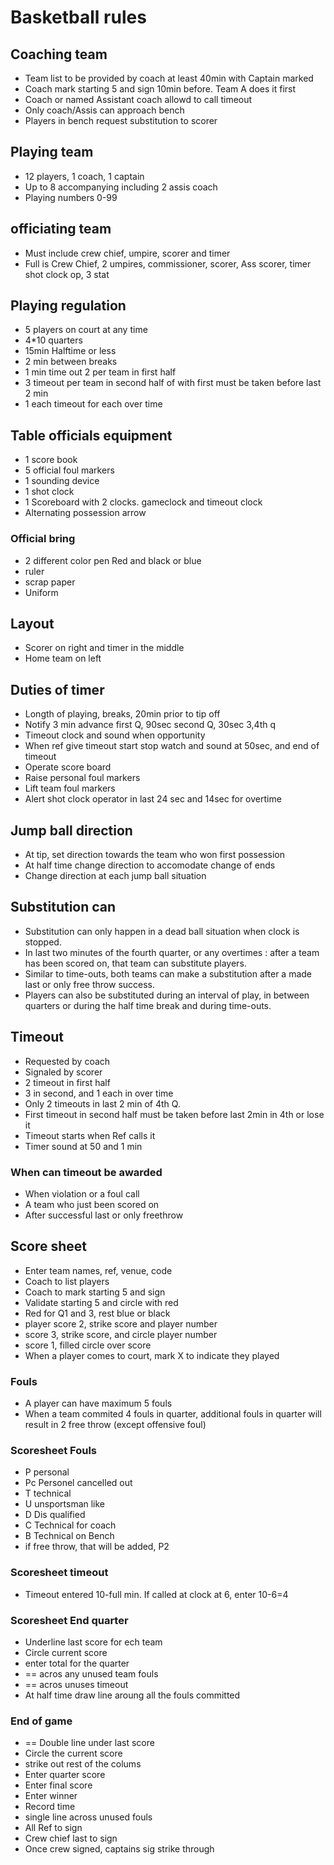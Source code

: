 # Basketball rules

## Coaching team
-  Team list to be provided by coach at least 40min with Captain marked
- Coach mark starting 5 and sign 10min before. Team A does it first
- Coach or named Assistant coach allowd to call timeout
- Only coach/Assis can approach bench
- Players in bench request substitution to scorer

## Playing team
- 12 players, 1 coach, 1 captain
- Up to 8 accompanying including 2 assis coach
- Playing numbers 0-99

## officiating team
- Must include crew chief, umpire, scorer and timer
- Full is Crew Chief, 2 umpires, commissioner, scorer, Ass scorer, timer shot clock op, 3 stat

## Playing regulation
- 5 players on court at any time
- 4*10 quarters
- 15min Halftime or less
- 2 min between breaks
- 1 min time out 2 per team in first half
- 3 timeout per team in second half of with first must be taken before last 2 min
- 1 each timeout for each over time

## Table officials equipment
- 1 score book
- 5 official foul markers
- 1 sounding device
- 1 shot clock
- 1 Scoreboard with 2 clocks. gameclock and timeout clock
- Alternating possession arrow

### Official bring
- 2 different color pen Red and black or blue
- ruler
- scrap paper
- Uniform

## Layout
- Scorer on right and timer in the middle
- Home team on left

## Duties of timer
- Longth of playing, breaks, 20min prior to tip off
- Notify 3 min advance first Q, 90sec second Q, 30sec 3,4th q
- Timeout clock and sound when opportunity
- When ref give timeout start stop watch and sound at 50sec, and end of timeout
- Operate score board
- Raise personal foul markers
- Lift team foul markers
- Alert shot clock operator in last 24 sec and 14sec for overtime

## Jump ball direction
- At tip, set direction towards the team who won first possession
- At half time change direction to accomodate change of ends
- Change direction at each jump ball situation

## Substitution can
- Substitution can only happen in a dead ball situation when clock is stopped.
- In last two minutes of the fourth quarter, or any overtimes : after a team has been scored on, that team can substitute players.
- Similar to time-outs, both teams can make a substitution after a made last or only free throw success.
- Players can also be substituted during an interval of play, in between quarters or during the half time break and during time-outs. 

## Timeout
- Requested by coach
- Signaled by scorer
- 2 timeout in first half
- 3 in second, and 1 each in over time
- Only 2 timeouts in last 2 min of 4th Q.
- First timeout in second half must be taken before last 2min in 4th or lose it
- Timeout starts when Ref calls it
- Timer sound at 50 and 1 min

### When can timeout be awarded
- When violation or a foul call
- A team who just been scored on
- After successful last or only freethrow

## Score sheet
- Enter team names, ref, venue, code
- Coach to list players
- Coach to mark starting 5 and sign
- Validate starting 5 and circle with red
- Red for Q1 and 3, rest blue or black
- player score 2, strike score and player number
- score 3, strike score, and circle player number
- score 1, filled circle over score
- When a player comes to court, mark X to indicate they played

### Fouls
- A player can have maximum 5 fouls
- When a team commited 4  fouls in quarter, additional fouls in quarter will result in 2 free throw (except offensive foul)

### Scoresheet Fouls
- P personal
- Pc Personel cancelled out
- T technical
- U unsportsman like
- D Dis qualified
- C Technical for coach
- B Technical on Bench
- if free throw, that will be added, P2

### Scoresheet timeout
-  Timeout entered 10-full min. If called at clock at 6, enter 10-6=4 

### Scoresheet End quarter
- Underline last score for ech team
- Circle current score
- enter total for the quarter
- == acros any unused team fouls
- == acros unuses timeout
- At half time draw line aroung all the fouls committed

### End of game
- == Double line under last score
-  Circle the current score
- strike out rest of the colums
- Enter quarter score
- Enter final score
- Enter winner
- Record time 
- single line across unused fouls
- All Ref to sign
- Crew chief last to sign
- Once crew signed, captains sig strike through
